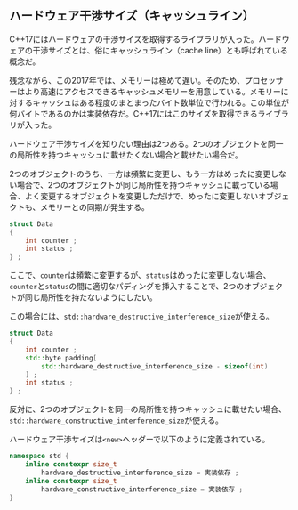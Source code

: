 ## ハードウェア干渉サイズ（キャッシュライン）

C++17にはハードウェアの干渉サイズを取得するライブラリが入った。ハードウェアの干渉サイズとは、俗にキャッシュライン（cache line）とも呼ばれている概念だ。

残念ながら、この2017年では、メモリーは極めて遅い。そのため、プロセッサーはより高速にアクセスできるキャッシュメモリーを用意している。メモリーに対するキャッシュはある程度のまとまったバイト数単位で行われる。この単位が何バイトであるのかは実装依存だ。C++17にはこのサイズを取得できるライブラリが入った。

ハードウェア干渉サイズを知りたい理由は2つある。2つのオブジェクトを同一の局所性を持つキャッシュに載せたくない場合と載せたい場合だ。

2つのオブジェクトのうち、一方は頻繁に変更し、もう一方はめったに変更しない場合で、2つのオブジェクトが同じ局所性を持つキャッシュに載っている場合、よく変更するオブジェクトを変更しただけで、めったに変更しないオブジェクトも、メモリーとの同期が発生する。

~~~cpp
struct Data
{
    int counter ;
    int status ;
} ;
~~~

ここで、`counter`は頻繁に変更するが、`status`はめったに変更しない場合、`counter`と`status`の間に適切なパディングを挿入することで、2つのオブジェクトが同じ局所性を持たないようにしたい。

この場合には、`std::hardware_destructive_interference_size`が使える。

~~~cpp
struct Data
{
    int counter ;
    std::byte padding[
        std::hardware_destructive_interference_size - sizeof(int)
    ] ;
    int status ;
} ;
~~~

反対に、2つのオブジェクトを同一の局所性を持つキャッシュに載せたい場合、`std::hardware_constructive_interference_size`が使える。



ハードウェア干渉サイズは`<new>`ヘッダーで以下のように定義されている。

~~~c++
namespace std {
    inline constexpr size_t
        hardware_destructive_interference_size = 実装依存 ;
    inline constexpr size_t
        hardware_constructive_interference_size = 実装依存 ;
}
~~~

